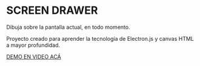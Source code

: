 # SCREEN DRAWER

Dibuja sobre la pantalla actual, en todo momento.

Proyecto creado para aprender la tecnología de Electron.js y canvas HTML a mayor profundidad. 


[DEMO EN VIDEO ACÁ](https://youtu.be/dYelt3jSDLI)
